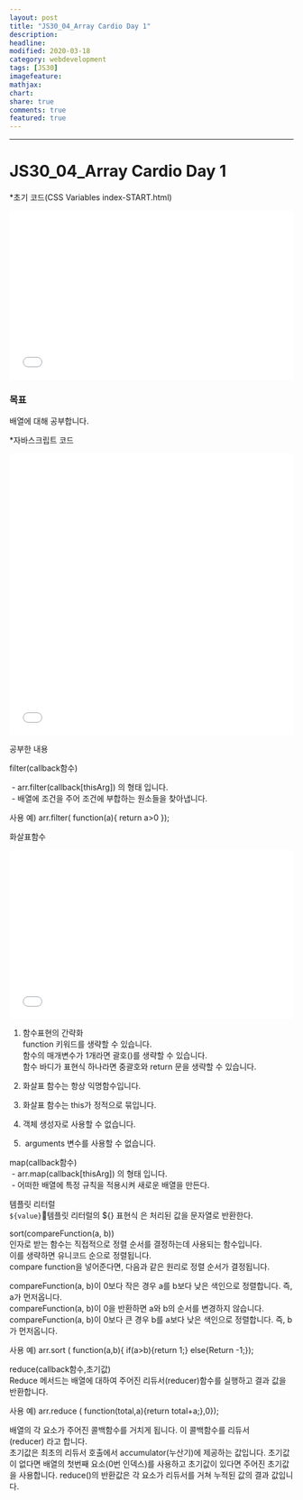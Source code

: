 ```yaml
---
layout: post
title: "JS30_04_Array Cardio Day 1"
description:
headline:
modified: 2020-03-18
category: webdevelopment
tags: [JS30]
imagefeature:
mathjax:
chart:
share: true
comments: true
featured: true
---
```


---

# JS30_04_Array Cardio Day 1

*초기 코드(CSS Variables index-START.html)
<div class="code">
<iframe width="100%" height="300" src="//jsfiddle.net/lsh58/0jxk6wr8/embedded/html/dark/" allowfullscreen="allowfullscreen" allowpaymentrequest frameborder="0"></iframe>
</div>

### 목표
배열에 대해 공부합니다.

*자바스크립트 코드
<div class="code">
<iframe width="100%" height="500" src="//jsfiddle.net/lsh58/0jxk6wr8/3/embedded/js/dark/" allowfullscreen="allowfullscreen" allowpaymentrequest frameborder="0"></iframe>
</div>

공부한 내용  

<span class="orange">filter(callback함수)</span>  

 - arr.filter(callback[thisArg]) 의 형태 입니다.  
 - 배열에 조건을 주어 조건에 부합하는 원소들을 찾아냅니다.  

사용 예) arr.filter( function(a){ return a>0 });  

<span class="orange">화살표함수</span>  


<div class="code">
<iframe width="100%" height="300" src="//jsfiddle.net/lsh58/0jxk6wr8/3/embedded/js/dark/" allowfullscreen="allowfullscreen" allowpaymentrequest frameborder="0"></iframe>
</div>

1. 함수표현의 간략화  
function 키워드를 생략할 수 있습니다.  
함수의 매개변수가 1개라면 괄호()를 생략할 수 있습니다.  
함수 바디가 표현식 하나라면 중괄호와 return 문을 생략할 수 있습니다.  

2. 화살표 함수는 항상 익명함수입니다.  

3. 화살표 함수는 this가 정적으로 묶입니다.  

4. 객체 생성자로 사용할 수 없습니다.  

5.  arguments 변수를 사용할 수 없습니다.  

<span class="orange">map(callback함수)</span>  
 - arr.map(callback[thisArg]) 의 형태 입니다.  
 - 어떠한 배열에 특정 규칙을 적용시켜 새로운 배열을 만든다.  

<span class="orange">템플릿 리터럴</span>  
`${value}`템플릿 리터럴의 ${} 표현식 은 처리된 값을 문자열로 반환한다.  

<span class="orange">sort(compareFunction(a, b))</span>  
인자로 받는 함수는 직접적으로 정렬 순서를 결정하는데 사용되는 함수입니다.  
이를 생략하면 유니코드 순으로 정렬됩니다.  
compare function을 넣어준다면, 다음과 같은 원리로 정렬 순서가 결정됩니다.  

compareFunction(a, b)이 <span class="gray">0보다 작은 경우</span> <span class="redline">a를 b보다 낮은 색인으로 정렬합니다.
즉, a가 먼저옵니다.</span>  
compareFunction(a, b)이 <span class="gray">0을 반환하면</span> <span class="redline">a와 b의 순서를 변경하지 않습니다.</span>  
compareFunction(a, b)이 <span class="gray">0보다 큰 경우</span> <span class="redline">b를 a보다 낮은 색인으로 정렬합니다.
즉, b가 먼저옵니다.</span>  

사용 예) arr.sort ( function(a,b){ if(a>b){return 1;} else{Return -1;});

<span class="orange">reduce(callback함수,초기값)</span>  
Reduce 메서드는 배열에 대하여 주어진 리듀서(reducer)함수를 실행하고 결과 값을 반환합니다.  

사용 예) arr.reduce ( function(total,a){return total+a;},0});

배열의 각 요소가 주어진 콜백함수를 거치게 됩니다. 이 콜백함수를 리듀서(reducer) 라고 합니다.  
초기값은 최초의 리듀서 호출에서 accumulator(누산기)에 제공하는 값입니다. 초기값이 없다면 배열의 첫번째 요소(0번 인덱스)를 사용하고 초기값이 있다면 주어진 초기값을 사용합니다. reduce()의 반환값은 각 요소가 리듀서를 거쳐 누적된 값의 결과 값입니다.  
